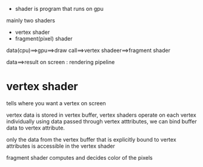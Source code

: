 - shader is program that runs on gpu

mainly two shaders

- vertex shader
- fragment(pixel) shader

data(cpu)==>gpu==>draw call==>vertex shadeer==>fragment shader

data==>result on screen : rendering pipeline

# vertex shader

tells where you want a vertex on screen


vertex data is stored in vertex buffer, vertex shaders operate on each vertex individually using data passed through vertex atttributes, we can bind buffer data to vertex attribute. 

only the data from the vertex buffer that is explicitly bound to vertex attributes is accessible in the vertex shader

fragment shader computes and decides color of the pixels 


